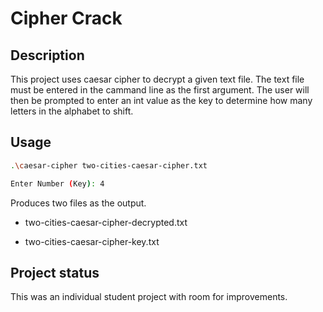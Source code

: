 # Cipher Crack

## Description
This project uses caesar cipher to decrypt a given text file. The text file must be entered in the cammand line as the first argument. The user will then be prompted to enter an int value as the key to determine how many letters in the alphabet to shift.

## Usage
```bash
.\caesar-cipher two-cities-caesar-cipher.txt
```

```bash
Enter Number (Key): 4
```

Produces two files as the output.

* two-cities-caesar-cipher-decrypted.txt

* two-cities-caesar-cipher-key.txt

## Project status
This was an individual student project with room for improvements.